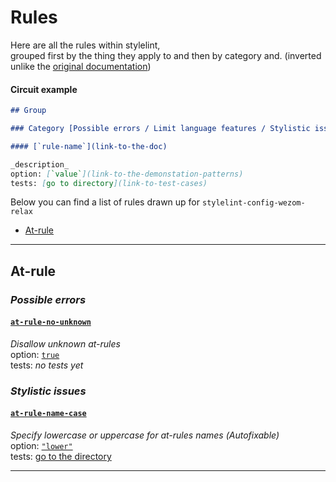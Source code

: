 # Rules

Here are all the rules within stylelint,  
grouped first by the thing they apply to and then by category and.
(inverted unlike the [original documentation](https://stylelint.io/user-guide/rules))

#### Circuit example 

```md
## Group

### Category [Possible errors / Limit language features / Stylistic issues]

#### [`rule-name`](link-to-the-doc)

_description_  
option: [`value`](link-to-the-demonstation-patterns)  
tests: [go to directory](link-to-test-cases)
```

Below you can find a list of rules drawn up for `stylelint-config-wezom-relax`

- [At-rule](#at-rule)

---

## At-rule

### _Possible errors_

#### [`at-rule-no-unknown`](https://stylelint.io/user-guide/rules/at-rule-no-unknown)

_Disallow unknown at-rules_  
option: [`true`](https://stylelint.io/user-guide/rules/at-rule-no-unknown#true)  
tests: _no tests yet_

### _Stylistic issues_

#### [`at-rule-name-case`](https://stylelint.io/user-guide/rules/at-rule-name-case)

_Specify lowercase or uppercase for at-rules names (Аutofixable)_  
option: [`"lower"`](https://stylelint.io/user-guide/rules/at-rule-name-case#lower)  
tests: [go to the directory](../__tests__/at-rule-name-case)

---
